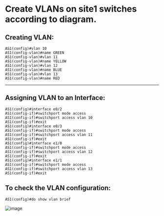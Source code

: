 # Create VLANs on site1 switches according to diagram.  

## Creating VLAN:
```
AS1(config)#vlan 10
AS1(config-vlan)#name GREEN
AS1(config-vlan)#vlan 11
AS1(config-vlan)#name YELLOW
AS1(config-vlan)#vlan 12
AS1(config-vlan)#name BLUE
AS1(config-vlan)#vlan 13
AS1(config-vlan)#name RED
```

---

## Assigning VLAN to an Interface:
```
AS1(config)#interface e0/2
AS1(config-if)#switchport mode access
AS1(config-if)#switchport access vlan 10
AS1(config-if)#exit
AS1(config)#interface e0/3
AS1(config-if)#switchport mode access
AS1(config-if)#switchport access vlan 11
AS1(config-if)#exit
AS1(config)#interface e1/0
AS1(config-if)#switchport mode access
AS1(config-if)#switchport access vlan 12
AS1(config-if)#exit
AS1(config)#interface e1/1
AS1(config-if)#switchport mode access
AS1(config-if)#switchport access vlan 13
AS1(config-if)#exit
```

## To check the VLAN configuration:
```
AS1(config)#do show vlan brief
```
![image](https://github.com/user-attachments/assets/21eb9b2c-6a59-4738-b742-9d2de13257bf)
